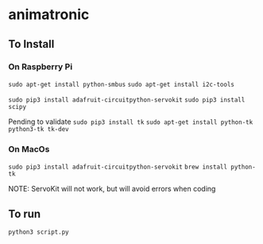 # animatronic

## To Install


### On Raspberry Pi

`sudo apt-get install python-smbus`
`sudo apt-get install i2c-tools`

`sudo pip3 install adafruit-circuitpython-servokit`
`sudo pip3 install scipy`

Pending to validate
`sudo pip3 install tk`
`sudo apt-get install python-tk python3-tk tk-dev`

### On MacOs
`sudo pip3 install adafruit-circuitpython-servokit`
`brew install python-tk`

NOTE: ServoKit will not work, but will avoid errors when coding

## To run

`python3 script.py`